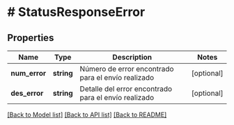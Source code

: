 # # StatusResponseError

## Properties

Name | Type | Description | Notes
------------ | ------------- | ------------- | -------------
**num_error** | **string** | Número de error encontrado para el envío realizado | [optional]
**des_error** | **string** | Detalle del error encontrado para el envío realizado | [optional]

[[Back to Model list]](../../README.md#models) [[Back to API list]](../../README.md#endpoints) [[Back to README]](../../README.md)
